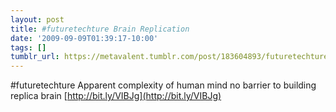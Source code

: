 ```yaml
---
layout: post
title: #futuretechture Brain Replication
date: '2009-09-09T01:39:17-10:00'
tags: []
tumblr_url: https://metavalent.tumblr.com/post/183604893/futuretechture-apparent-complexity-of-human-mind
---
```

#futuretechture Apparent complexity of human mind no barrier to building replica brain [http://bit.ly/VIBJg](http://bit.ly/VIBJg)

